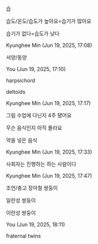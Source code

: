 습

습도/온도/습도가 높아요=습기가 많아요

습기가 없다=습도가 낮다

Kyunghee Min (Jun 19, 2025, 17:08)

서양/동양

You (Jun 19, 2025, 17:10)

harpsichord

deltoids

Kyunghee Min (Jun 19, 2025, 17:17)

그림 수업에 다닌지 4주 됐어요

무슨 음식인지 아직 몰라요

약을 넣은 음식

Kyunghee Min (Jun 19, 2025, 17:33)

사회자는 진행하는 하는 사람이다

Kyunghee Min (Jun 19, 2025, 17:47)

조언/충고
장마철
쌍둥이

일란성 쌍둥이

이란성 쌍둥이

You (Jun 19, 2025, 18:11)

fraternal twins